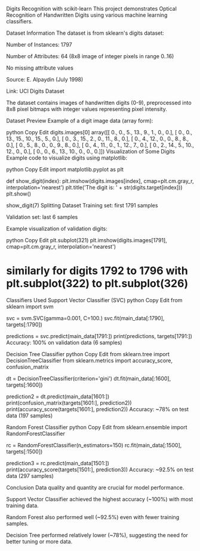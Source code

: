 Digits Recognition with scikit-learn
This project demonstrates Optical Recognition of Handwritten Digits using various machine learning classifiers.

Dataset Information
The dataset is from sklearn's digits dataset:

Number of Instances: 1797

Number of Attributes: 64 (8x8 image of integer pixels in range 0..16)

No missing attribute values

Source: E. Alpaydin (July 1998)

Link: UCI Digits Dataset

The dataset contains images of handwritten digits (0-9), preprocessed into 8x8 pixel bitmaps with integer values representing pixel intensity.

Dataset Preview
Example of a digit image data (array form):

python
Copy
Edit
digits.images[0]
array([[ 0.,  0.,  5., 13.,  9.,  1.,  0.,  0.],
       [ 0.,  0., 13., 15., 10., 15.,  5.,  0.],
       [ 0.,  3., 15.,  2.,  0., 11.,  8.,  0.],
       [ 0.,  4., 12.,  0.,  0.,  8.,  8.,  0.],
       [ 0.,  5.,  8.,  0.,  0.,  9.,  8.,  0.],
       [ 0.,  4., 11.,  0.,  1., 12.,  7.,  0.],
       [ 0.,  2., 14.,  5., 10., 12.,  0.,  0.],
       [ 0.,  0.,  6., 13., 10.,  0.,  0.,  0.]])
Visualization of Some Digits
Example code to visualize digits using matplotlib:

python
Copy
Edit
import matplotlib.pyplot as plt

def show_digit(index):
    plt.imshow(digits.images[index], cmap=plt.cm.gray_r, interpolation='nearest')
    plt.title('The digit is: ' + str(digits.target[index]))
    plt.show()

show_digit(7)
Splitting Dataset
Training set: first 1791 samples

Validation set: last 6 samples

Example visualization of validation digits:

python
Copy
Edit
plt.subplot(321)
plt.imshow(digits.images[1791], cmap=plt.cm.gray_r, interpolation='nearest')
# similarly for digits 1792 to 1796 with plt.subplot(322) to plt.subplot(326)
Classifiers Used
Support Vector Classifier (SVC)
python
Copy
Edit
from sklearn import svm

svc = svm.SVC(gamma=0.001, C=100.)
svc.fit(main_data[:1790], targets[:1790])

predictions = svc.predict(main_data[1791:])
print(predictions, targets[1791:])
Accuracy: 100% on validation data (6 samples)

Decision Tree Classifier
python
Copy
Edit
from sklearn.tree import DecisionTreeClassifier
from sklearn.metrics import accuracy_score, confusion_matrix

dt = DecisionTreeClassifier(criterion='gini')
dt.fit(main_data[:1600], targets[:1600])

prediction2 = dt.predict(main_data[1601:])
print(confusion_matrix(targets[1601:], prediction2))
print(accuracy_score(targets[1601:], prediction2))
Accuracy: ~78% on test data (197 samples)

Random Forest Classifier
python
Copy
Edit
from sklearn.ensemble import RandomForestClassifier

rc = RandomForestClassifier(n_estimators=150)
rc.fit(main_data[:1500], targets[:1500])

prediction3 = rc.predict(main_data[1501:])
print(accuracy_score(targets[1501:], prediction3))
Accuracy: ~92.5% on test data (297 samples)

Conclusion
Data quality and quantity are crucial for model performance.

Support Vector Classifier achieved the highest accuracy (~100%) with most training data.

Random Forest also performed well (~92.5%) even with fewer training samples.

Decision Tree performed relatively lower (~78%), suggesting the need for better tuning or more data.

